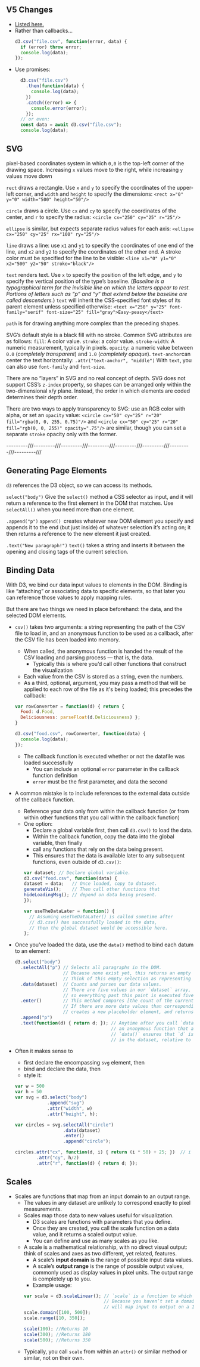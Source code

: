
## V5 Changes

- [Listed here.](https://github.com/d3/d3/blob/master/CHANGES.md)
- Rather than callbacks...
  ```javascript
  d3.csv("file.csv", function(error, data) {
    if (error) throw error;
    console.log(data);
  });
  ```
- Use promises:
  ```javascript
    d3.csv("file.csv")
      .then(function(data) {
        console.log(data);
      })
      .catch((error) => {
        console.error(error);
      });
    // or even:
    const data = await d3.csv("file.csv");
    console.log(data);
  ```


## SVG

pixel-based coordinates system in which `0,0` is the top-left corner of the drawing space. Increasing `x` values move to the right, while increasing `y` values move down

`rect` draws a rectangle. Use `x` and `y` to specify the coordinates of the upper-left corner, and `width` and `height` to specify the dimensions: `<rect x="0" y="0" width="500" height="50"/>`

`circle` draws a circle. Use `cx` and `cy` to specify the coordinates of the center, and `r` to specify the radius: `<circle cx="250" cy="25" r="25"/>`

`ellipse` is similar, but expects separate radius values for each axis: `<ellipse cx="250" cy="25" rx="100" ry="25"/>`

`line` draws a line: use `x1` and `y1` to specify the coordinates of one end of the line, and `x2` and `y2` to specify the coordinates of the other end. A stroke color must be specified for the line to be visible: `<line x1="0" y1="0" x2="500" y2="50" stroke="black"/>`

`text` renders text. Use `x` to specify the position of the left edge, and `y` to specify the vertical position of the type’s baseline. (_Baseline is a typographical term for the invisible line on which the letters appear to rest. Portions of letters such as “p” and “y” that extend below the baseline are called descenders._) `text` will inherit the CSS-specified font styles of its parent element unless specified otherwise: `<text x="250" y="25" font-family="serif" font-size="25" fill="gray">Easy-peasy</text>`

`path` is for drawing anything more complex than the preceding shapes.

SVG’s default style is a black fill with no stroke. Common SVG attributes are as follows:
`fill`: A color value.
`stroke`: a color value.
`stroke-width`: A numeric measurement, typically in pixels.
`opacity`: a numeric value between `0.0` (_completely transparent_) and `1.0` (_completely opaque_). 
`text-anchor`can center the text horizontally: `.attr("text-anchor", "middle")`
With `text`, you can also use `font-family` and `font-size`.

There are no “layers” in SVG and no real concept of depth. SVG does not support CSS’s `z-index` property, so shapes can be arranged only within the two-dimensional x/y plane. Instead, the order in which elements are coded determines their depth order.

There are two ways to apply transparency to SVG: use an RGB color with alpha, or set an `opacity` value: `<circle cx="50" cy="25" r="20" fill="rgba(0, 0, 255, 0.75)"/>` and `<circle cx="50" cy="25" r="20" fill="rgb(0, 0, 255)" opacity=".75"/>` are similar, though you can set a separate `stroke` opacity only with the former.

---------///---------///---------///---------///---------///---------///---------///---------///

## Generating Page Elements

`d3` references the D3 object, so we can access its methods.

`select("body")` 
Give the `select()` method a CSS selector as input, and it will return a reference to the first element in the DOM that matches. Use `selectAll()` when you need more than one element.

`.append("p")` 
`append() `creates whatever new DOM element you specify and appends it to the end (but just inside) of whatever selection it’s acting on; it then returns a reference to the new element it just created.

`.text("New paragraph!")`
`text()` takes a string and inserts it between the opening and closing tags of the current selection.

## Binding Data

With D3, we bind our data input values to elements in the DOM. Binding is like “attaching” or associating data to specific elements, so that later you can reference those values to apply mapping rules.

But there are two things we need in place beforehand: the data, and the selected DOM elements.

- `csv()` takes two arguments: a string representing the path of the CSV file to load in, and an anonymous function to be used as a callback, after the CSV file has been loaded into memory. 
  - When called, the anonymous function is handed the result of the CSV loading and parsing process — that is, the data. 
    - Typically this is where you’d call other functions that construct the visualization
  - Each value from the CSV is stored as a string, even the numbers.
  - As a third, optional, argument, you may pass a method that will be applied to each row of the file as it's being loaded; this precedes the callback:
  ```javascript
  var rowConverter = function(d) { return {
    Food: d.Food,
    Deliciousness: parseFloat(d.Deliciousness) };
  }

  d3.csv("food.csv", rowConverter, function(data) { 
    console.log(data);
  });
  ```
  - The callback function is executed whether or not the datafile was loaded successfully
    - You can include an optional `error` parameter in the callback function definition
    - `error` must be the first parameter, and data the second

- A common mistake is to include references to the external data outside of the callback function. 
  - Reference your data only from within the callback function (or from within other functions that you call within the callback function)
  - One option: 
    - Declare a global variable first, then call `d3.csv()` to load the data. 
    - Within the callback function, copy the data into the global variable, then finally 
    - call any functions that rely on the data being present. 
    - This ensures that the data is available later to any subsequent functions, even outside of `d3.csv()`:
    ```javascript
    var dataset; // Declare global variable.
    d3.csv("food.csv", function(data) {
    dataset = data;   // Once loaded, copy to dataset. 
    generateVis();    // Then call other functions that 
    hideLoadingMsg(); // depend on data being present.
    });

    var useTheDataLater = function() {
      // Assuming useTheDataLater() is called sometime after 
      // d3.csv() has successfully loaded in the data, 
      // then the global dataset would be accessible here.
    };
    ```

- Once you've loaded the data, use the `data()` method to bind each datum to an element:
  ```javascript
  d3.select("body")
    .selectAll("p") // Selects all paragraphs in the DOM. 
                    // Because none exist yet, this returns an empty selection. 
                    // Think of this empty selection as representing the paragraphs that will soon exist.
    .data(dataset)  // Counts and parses our data values. 
                    // There are five values in our `dataset` array, 
                    // so everything past this point is executed five times, once for each value.
    .enter()        // This method compares [the count of the current DOM selection] and [the count of data it receives.] 
                    // If there are more data values than corresponding DOM elements, then `enter()` 
                    // creates a new placeholder element, and returns a reference to it
    .append("p")
    .text(function(d) { return d; }); // Anytime after you call `data()`, you can create 
                                      // an anonymous function that accepts `d` as input. 
                                      // `data()` ensures that `d` is set to the corresponding value 
                                      // in the dataset, relative to the current element in the loop.
  ```

- Often it makes sense to 
  - first declare the encompassing `svg` element, then 
  - bind and declare the data, then 
  - style it:
  ```javascript
  var w = 500
  var h = 50 
  var svg = d3.select("body")
              .append("svg")
              .attr("width", w)
              .attr("height", h);

  var circles = svg.selectAll("circle") 
                    .data(dataset)
                    .enter() 
                    .append("circle");

  circles.attr("cx", function(d, i) { return (i * 50) + 25; })  // i is the current element's index
          .attr("cy", h/2) 
          .attr("r", function(d) { return d; });
  ```


## Scales

- Scales are functions that map from an input domain to an output range.
  - The values in any dataset are unlikely to correspond exactly to pixel measurements. 
  - Scales map those data to new values useful for visualization.
    - D3 scales are functions with parameters that you define. 
    - Once they are created, you call the scale function on a data value, and it returns a scaled output value. 
    - You can define and use as many scales as you like.
  - A scale is a mathematical relationship, with no direct visual output: think of scales and axes as two different, yet related, features.
    - A scale’s **input domain** is the range of possible input data values.
    - A scale’s **output range** is the range of possible output values, commonly used as display values in pixel units. The output range is completely up to you.
    - Example usage:
    ```javascript
    var scale = d3.scaleLinear(); // `scale` is a function to which you can pass input values; 
                                  // Because you haven’t set a domain and a range yet, this function
                                  // will map input to output on a 1:1 scale, i.e. unchanged.
    scale.domain([100, 500]);
    scale.range([10, 350]);

    scale(100); //Returns 10 
    scale(300); //Returns 180 
    scale(500); //Returns 350
    ```
  - Typically, you call `scale` from within an `attr()` or similar method or similar, not on their own.

